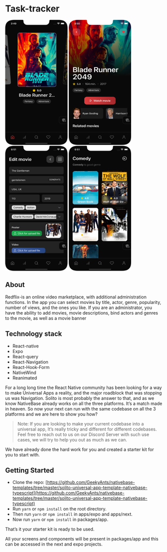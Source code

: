# Task-tracker
<p>
<img height="400" src="https://github.com/gogy9000/redflix/blob/master/design/design/home.png" width="200" alt="design"/>
<img height="400" src="https://github.com/gogy9000/redflix/blob/master/design/design/movie-page.png" width="200" alt="design"/>
<img height="400" src="https://github.com/gogy9000/redflix/blob/master/design/design/movie-edit.png" width="200" alt="design"/>
<img height="400" src="https://github.com/gogy9000/redflix/blob/master/design/design/genre.png" width="200" alt="design"/>
</p>

## About

Redflix-is an online video marketplace, with additional administration functions. In the app you can select movies by title, actor, genre, popularity, number of views, and the ones you like. If you are an administrator, you have the ability to add movies, movie descriptions, bind actors and genres to the movie, as well as a movie banner

## Technology stack
- React-native
- Expo
- React-query
- React-Navigation
- React-Hook-Form
- NativeWind
- Reanimated


For a long long time the React Native community has been looking for a way to make Universal Apps a reality, and the major roadblock that was stopping us was Navigation. Solito is most probably the answer to that, and as we know NativeBase already works on all the three platforms. It’s a match made in heaven. So now your next can run with the same codebase on all the 3 platforms and we are here to show you how?

> Note: If you are looking to make your current codebase into a universal app, It’s really tricky and different for different codebases. Feel free to reach out to us on our Discord Server with such use cases, we will try to help you out as much as we can.
> 

We have already done the hard work for you and created a starter kit for you to start with.

## Getting Started

- Clone the repo: [https://github.com/GeekyAnts/nativebase-templates/tree/master/solito-universal-app-template-nativebase-typescript](https://github.com/GeekyAnts/nativebase-templates/tree/master/solito-universal-app-template-nativebase-typescript)
- Run `yarn` or `npm install` on the root directory.
- Then run `yarn` or `npm install` in apps/expo and apps/next.
- Now run `yarn` or `npm install` in packages/app.

That’s it your starter kit is ready to be used.

All your screens and components will be present in packages/app and this can be accessed in the next and expo projects.
